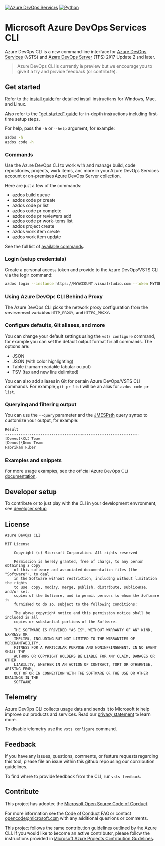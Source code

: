 [![Azure DevOps Services](https://mseng.visualstudio.com/_apis/public/build/definitions/698eacea-9ea2-4eb8-80a4-d06170edf6bc/5908/badge)](https://mseng.visualstudio.com/vsts-cli/_build/index?context=mine&path=%5C&definitionId=6169&_a=completed)
[![Python](https://img.shields.io/pypi/pyversions/vsts-cli.svg)](https://pypi.python.org/pypi/vsts-cli)

# Microsoft Azure DevOps Services CLI 

Azure DevOps CLI is a new command line interface for [Azure DevOps Services](https://www.visualstudio.com/team-services/) (VSTS) and [Azure DevOps Server](https://www.visualstudio.com/tfs/) (TFS) 2017 Update 2 and later.

> Azure DevOps CLI is currently in preview but we encourage you to give it a try and provide feedback (or contribute). 

## Get started

Refer to the [install guide](https://aka.ms/vsts-cli-docs-install) for detailed install instructions for Windows, Mac, and Linux.

Also refer to the ["get started" guide](https://aka.ms/vsts-cli-docs-getstarted) for in-depth instructions including first-time setup steps.

For help, pass the `-h` or `--help` argument, for example:

```bash
azdos -h
azdos code -h
```

### Commands

Use the Azure DevOps CLI to work with and manage build, code repositories, projects, work items, and more in your Azure DevOps Services account or on-premises Azure DevOps Server collection.

Here are just a few of the commands:

* azdos build queue
* azdos code pr create
* azdos code pr list
* azdos code pr complete
* azdos code pr reviewers add
* azdos code pr work-items list
* azdos project create
* azdos work item create
* azdos work item update

See the full list of [available commands](https://aka.ms/vsts-cli-commands).

### Login (setup credentials)

Create a personal access token and provide to the Azure DevOps/VSTS CLI via the login command:

```bash
azdos login --instance https://MYACCOUNT.visualstudio.com --token MYTOKEN
```

### Using Azure DevOps CLI Behind a Proxy

The Azure DevOps CLI picks the network proxy configuration from the environment variables `HTTP_PROXY`, and `HTTPS_PROXY`. 

### Configure defaults, Git aliases, and more

You can change your default settings using the `vsts configure` command, for example you can set the default output format for all commands. The options are:

* JSON
* JSON (with color highlighting)
* Table (human-readable tabular output)
* TSV (tab and new line delimited)

You can also add aliases in Git for certain Azure DevOps/VSTS CLI commands. For example, `git pr list` will be an alias for `azdos code pr list`.

### Querying and filtering output

You can use the `--query` parameter and the [JMESPath](http://jmespath.org/) query syntax to customize your output, for example:

```bash
Result
-------------------------------------------------------------
[Demos]\CLI Team
[Demos]\Demo Team
Fabrikam Fiber
```

### Examples and snippets

For more usage examples, see the official Azure DevOps CLI [documentation](https://aka.ms/vsts-cli-docs-overview).

## Developer setup

To contribute or to just play with the CLI in your development environment, see [developer setup](./doc/dev_setup.md) 

## License

```
Azure DevOps CLI

MIT License

    Copyright (c) Microsoft Corporation. All rights reserved.

    Permission is hereby granted, free of charge, to any person obtaining a copy
    of this software and associated documentation files (the "Software"), to deal
    in the Software without restriction, including without limitation the rights
    to use, copy, modify, merge, publish, distribute, sublicense, and/or sell
    copies of the Software, and to permit persons to whom the Software is
    furnished to do so, subject to the following conditions:

    The above copyright notice and this permission notice shall be included in all
    copies or substantial portions of the Software.

    THE SOFTWARE IS PROVIDED "AS IS", WITHOUT WARRANTY OF ANY KIND, EXPRESS OR
    IMPLIED, INCLUDING BUT NOT LIMITED TO THE WARRANTIES OF MERCHANTABILITY,
    FITNESS FOR A PARTICULAR PURPOSE AND NONINFRINGEMENT. IN NO EVENT SHALL THE
    AUTHORS OR COPYRIGHT HOLDERS BE LIABLE FOR ANY CLAIM, DAMAGES OR OTHER
    LIABILITY, WHETHER IN AN ACTION OF CONTRACT, TORT OR OTHERWISE, ARISING FROM,
    OUT OF OR IN CONNECTION WITH THE SOFTWARE OR THE USE OR OTHER DEALINGS IN THE
    SOFTWARE
```

## Telemetry

Azure DevOps CLI collects usage data and sends it to Microsoft to help improve our products and services. Read our [privacy statement](https://privacy.microsoft.com/en-us/privacystatement) to learn more. 

To disable telemetry use the `vsts configure` command.

## Feedback

If you have any issues, questions, comments, or feature requests regarding this tool, please file an issue within this github repo using our contribution guidelines. 

To find where to provide feedback from the CLI, run `vsts feedback`.

## Contribute

This project has adopted the [Microsoft Open Source Code of Conduct](https://opensource.microsoft.com/codeofconduct/).

For more information see the [Code of Conduct FAQ](https://opensource.microsoft.com/codeofconduct/faq/) or contact [opencode@microsoft.com](mailto:opencode@microsoft.com) with any additional questions or comments.

This project follows the same contribution guidelines outlined by the Azure CLI. If you would like to become an active contributor, please follow the instructions provided in [Microsoft Azure Projects Contribution Guidelines](http://azure.github.io/guidelines.html).
